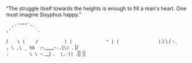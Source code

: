 “The struggle itself towards the heights is enough to fill a man's heart. One must imagine Sisyphus happy.”


      ,-'"""`-.
    ,'         `.
   /        `    \
  (    /          )
  |             " |
  (               )
 `.\\          \ /
   `:.     , \ ,\ _
 hh  `:-.___,-`-.{\)
       `.        |/ \
         `.        \ \
           `-.     _\,)
              `.  |,-||
                `.|| ||

